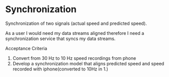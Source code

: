 # Synchronization
 
Synchronization of two signals (actual speed and predicted speed).

As a user I would need my data streams aligned therefore I need a synchronization service that syncs my data streams.

Acceptance Criteria
1. Convert from 30 Hz to 10 Hz speed recordings from phone
2. Develop a synchronization model that aligns predicted speed and speed
recorded with iphone(converted to 10Hz in 1.)